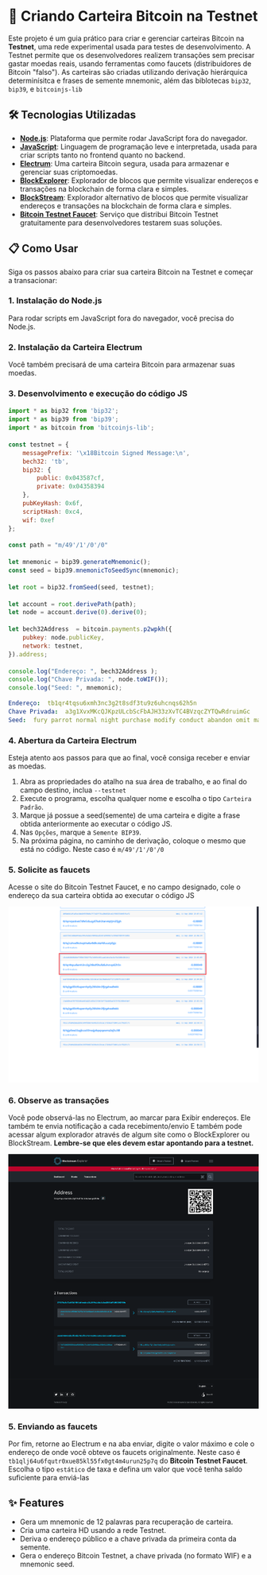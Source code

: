 # 🚀 Criando Carteira Bitcoin na Testnet

Este projeto é um guia prático para criar e gerenciar carteiras Bitcoin na **Testnet**, uma rede experimental usada para testes de desenvolvimento. A Testnet permite que os desenvolvedores realizem transações sem precisar gastar moedas reais, usando ferramentas como faucets (distribuidores de Bitcoin "falso"). 
As carteiras são criadas utilizando derivação hierárquica determinísitca e frases de semente mnemonic, além das biblotecas `bip32`, `bip39`, e `bitcoinjs-lib`

## 🛠️ Tecnologias Utilizadas

- **[Node.js](https://nodejs.org/pt)**: Plataforma que permite rodar JavaScript fora do navegador.
- **[JavaScript](https://www.w3schools.com/js/)**: Linguagem de programação leve e interpretada, usada para criar scripts tanto no frontend quanto no backend.
- **[Electrum](https://electrum.org/)**: Uma carteira Bitcoin segura, usada para armazenar e gerenciar suas criptomoedas.
- **[BlockExplorer](https://blockexplorer.one/bitcoin/testnet/address/)**: Explorador de blocos que permite visualizar endereços e transações na blockchain de forma clara e simples.
- **[BlockStream](https://blockstream.info/testnet/address/)**: Explorador alternativo de blocos que permite visualizar endereços e transações na blockchain de forma clara e simples.
- **[Bitcoin Testnet Faucet](https://bitcoinfaucet.uo1.net/)**: Serviço que distribui Bitcoin Testnet gratuitamente para desenvolvedores testarem suas soluções.

## 📋 Como Usar

Siga os passos abaixo para criar sua carteira Bitcoin na Testnet e começar a transacionar:

### 1. Instalação do Node.js

Para rodar scripts em JavaScript fora do navegador, você precisa do Node.js.

### 2. Instalação da Carteira Electrum

Você também precisará de uma carteira Bitcoin para armazenar suas moedas. 

### 3. Desenvolvimento e execução do código JS

```javascript
import * as bip32 from 'bip32';
import * as bip39 from 'bip39';
import * as bitcoin from 'bitcoinjs-lib';

const testnet = {
    messagePrefix: '\x18Bitcoin Signed Message:\n',
    bech32: 'tb',
    bip32: {
        public: 0x043587cf,  
        private: 0x04358394 
    },
    pubKeyHash: 0x6f,      
    scriptHash: 0xc4,     
    wif: 0xef             
};

const path = "m/49'/1'/0'/0"

let mnemonic = bip39.generateMnemonic();
const seed = bip39.mnemonicToSeedSync(mnemonic);

let root = bip32.fromSeed(seed, testnet);

let account = root.derivePath(path);
let node = account.derive(0).derive(0);

let bech32Address  = bitcoin.payments.p2wpkh({
    pubkey: node.publicKey,
    network: testnet,
}).address;

console.log("Endereço: ", bech32Address );
console.log("Chave Privada: ", node.toWIF());
console.log("Seed: ", mnemonic);
```

```yaml
Endereço:  tb1qr4tqsu6xmh3nc3g2t8sdf3tu9z6uhcnqs62h5n
Chave Privada:  a3g1XvxMKcQJKpzULcbScFbAJH33zXvTC4BVzqcZYTQwRdruimGc
Seed:  fury parrot normal night purchase modify conduct abandon omit material ketchup person 
```

### 4. Abertura da Carteira Electrum

Esteja atento aos passos para que ao final, você consiga receber e enviar as moedas.

 1. Abra as propriedades do atalho na sua área de trabalho, e ao final do campo destino, inclua `--testnet`
 2. Execute o programa, escolha qualquer nome e escolha o tipo `Carteira Padrão`.
 3. Marque já possue a seed(semente) de uma carteira e digite a frase obtida anteriormente ao executar o código JS.
 4. Nas `Opções`, marque a `Semente BIP39`.
 5. Na próxima página, no caminho de derivação, coloque o mesmo que está no código. Neste caso é `m/49'/1'/0'/0`

### 5. Solicite as faucets

Acesse o site do Bitcoin Testnet Faucet, e no campo designado, cole o endereço da sua carteira obtida ao executar o código JS

![Solicitando faucets](src/prints/faucet.png)

### 6. Observe as transações

Você pode observá-las no Electrum, ao marcar para Exibir endereços. Ele também te envia notificação a cada recebimento/envio
E também pode acessar algum explorador através de algum site como o BlockExplorer ou BlockStream.
**Lembre-se que eles devem estar apontando para a testnet.**

![Observando transações](src/prints/explorer.png)

### 5. Enviando as faucets

Por fim, retorne ao Electrum e na aba enviar, digite o valor máximo e cole o endereço de onde você obteve os faucets originalmente.
Neste caso é `tb1qlj64u6fqutr0xue85kl55fx0gt4m4urun25p7q` do **Bitcoin Testnet Faucet**.
Escolha o tipo `estático` de taxa e defina um valor que você tenha saldo suficiente para enviá-las

## ✨ Features

- Gera um mnemonic de 12 palavras para recuperação de carteira.
- Cria uma carteira HD usando a rede Testnet.
- Deriva o endereço público e a chave privada da primeira conta da semente.
- Gera o endereço Bitcoin Testnet, a chave privada (no formato WIF) e a mnemonic seed.